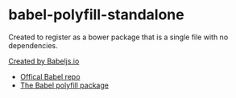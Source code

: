 # babel-polyfill-standalone
Created to register as a bower package that is a single file with no dependencies.

[Created by Babeljs.io](https://babeljs.io/)
* [Offical Babel repo](https://github.com/babel/babel)
* [The Babel polyfill package](https://github.com/babel/babel/tree/master/packages/babel-polyfill)